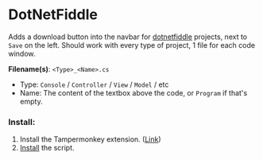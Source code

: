 # DotNetFiddle
Adds a download button into the navbar for [dotnetfiddle](https://dotnetfiddle.net/) projects, next to `Save` on the left. Should work with every type of project, 1 file for each code window.

**Filename(s)**: `<Type>_<Name>.cs`
- Type: `Console` / `Controller` / `View` / `Model` / etc
- Name: The content of the textbox above the code, or `Program` if that's empty.

### Install:
1. Install the Tampermonkey extension. ([Link](https://www.tampermonkey.net))
2. [Install](https://github.com/k3rielit/scripts/raw/main/dotnetfiddle/dotnetfiddle_dl.user.js) the script.
